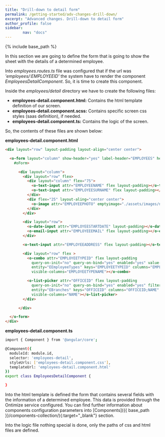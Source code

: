 ```yaml
---
title: "Drill-down to detail form"
permalink: /getting-started/adv-changes-drill-down/
excerpt: "Advanced changes. Drill-down to detail form"
author_profile: false
sidebar:
        nav: "docs"
---
```


{% include base_path %}

In this section we are going to define the form that is going to show the sheet with the details of a determined employee.

Into *employees.routes.ts* file was configured that if the url was *'employees/:EMPLOYEEID'* the system have to render the component *EmployeesDetailComponent*. So, it
is time to create this component.

Inside the *employees/detail* directory we have to create the following files:

* **employees-detail.component.html:** Contains the html template definition of our screen.
* **employees-detail.component.scss:** Contains specific screen css styles (saas definition), if needed.
* **employees-detail.component.ts:** Contains the logic of the screen.

So, the contents of these files are shown below:

**employees-detail.component.html**

```html
<div layout="row" layout-padding layout-align="center center">

  <o-form layout="column" show-header="yes" label-header="EMPLOYEES" header-actions="R;U;D" entity="EEmployees" keys="EMPLOYEEID"
    #oForm>

      <div layout="column">
        <div layout="row" flex>
          <div layout="column" flex="75">
            <o-text-input attr="EMPLOYEENAME" flex layout-padding></o-text-input>
            <o-text-input attr="EMPLOYEESURNAME" flex layout-padding></o-text-input>
          </div>
          <div flex="25" layout-aling="center center">
            <o-image attr="EMPLOYEEPHOTO" emptyimage="./assets/images/no-image.png"></o-image>
          </div>
        </div>

        <div layout="row">
          <o-date-input attr="EMPLOYEESTARTDATE" layout-padding></o-date-input>-->
          <o-email-input attr="EMPLOYEEEMAIL" flex layout-padding></o-email-input>
        </div>

        <o-text-input attr="EMPLOYEEADDRESS" flex layout-padding></o-text-input>

        <div layout="row" flex >
          <o-combo attr="EMPLOYEETYPEID" flex layout-padding
            query-on-init="no" query-on-bind="yes" enabled="yes" value-column="EMPLOYEETYPEID"
            entity="EEmployeeTypes" keys="EMPLOYEETYPEID" columns="EMPLOYEETYPEID;EMPLOYEETYPENAME"
            visible-columns="EMPLOYEETYPENAME"></o-combo>

          <o-list-picker attr="OFFICEID" flex layout-padding
            query-on-init="no" query-on-bind="yes" enabled="yes" filter="yes" value-column="OFFICEID"
            entity="EBranches" keys="OFFICEID" columns="OFFICEID;NAME"
            visible-columns="NAME"></o-list-picker>
        </div>

      </div>

  </o-form>
</div>
```

**employees-detail.component.ts**

```bash
import { Component } from '@angular/core';

@Component({
  moduleId: module.id,
  selector: 'employees-detail',
  styleUrls: ['employees-detail.component.css'],
  templateUrl: 'employees-detail.component.html'
})
export class EmployeesDetailComponent {

}

```
Into the html template is defined the form that contains several fields with the information of a determined employee. This data is provided through the Ontimize service
configured. You can find further information about components configuration parameters into [Components]({{ base_path }}/components-collection/){:target="_blank"} section.

Into the logic file nothing special is done, only the paths of css and html files are defined.

